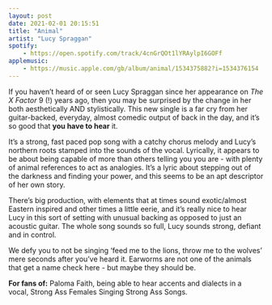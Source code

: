 ```yaml
---
layout: post
date: 2021-02-01 20:15:51
title: "Animal"
artist: "Lucy Spraggan"
spotify: 
    - https://open.spotify.com/track/4cnGrQOt1lYRAylpI6GOFf
applemusic: 
    - https://music.apple.com/gb/album/animal/1534375882?i=1534376154
---
```


If you haven’t heard of or seen Lucy Spraggan since her appearance on _The X Factor_ 9 (!) years ago, then you may be surprised by the change in her both aesthetically AND stylistically. This new single is a far cry from her guitar-backed, everyday, almost comedic output of back in the day, and it’s so good that **you have to hear** it.

It’s a strong, fast paced pop song with a catchy chorus melody and Lucy’s northern roots stamped into the sounds of the vocal. Lyrically, it appears to be about being capable of more than others telling you you are - with plenty of animal references to act as analogies. It’s a lyric about stepping out of the darkness and finding your power, and this seems to be an apt descriptor of her own story.

There’s big production, with elements that at times sound exotic/almost Eastern inspired and other times a little eerie, and it’s really nice to hear Lucy in this sort of setting with unusual backing as opposed to just an acoustic guitar. The whole song sounds so full, Lucy sounds strong, defiant and in control. 

We defy you to not be singing ‘feed me to the lions, throw me to the wolves’ mere seconds after you’ve heard it. Earworms are not one of the animals that get a name check here - but maybe they should be.

**For fans of:** Paloma Faith, being able to hear accents and dialects in a vocal, Strong Ass Females Singing Strong Ass Songs.

